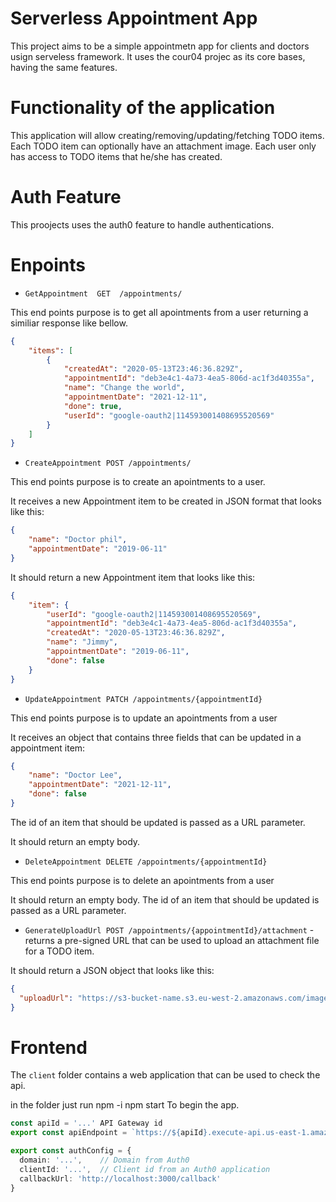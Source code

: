 # Serverless Appointment App

This project aims to be a simple appointmetn app for clients and doctors usign serveless framework. It uses the cour04 projec as its core bases, having the same features.

# Functionality of the application

This application will allow creating/removing/updating/fetching TODO items. Each TODO item can optionally have an attachment image. Each user only has access to TODO items that he/she has created.

# Auth Feature

This proojects uses the auth0 feature to handle authentications.


# Enpoints 

* `GetAppointment  GET  /appointments/`


This end points purpose is to get all  apointments from a user returning a similiar response like bellow.

```json
{
    "items": [
        {
            "createdAt": "2020-05-13T23:46:36.829Z",
            "appointmentId": "deb3e4c1-4a73-4ea5-806d-ac1f3d40355a",
            "name": "Change the world",
            "appointmentDate": "2021-12-11",
            "done": true,
            "userId": "google-oauth2|114593001408695520569"
        }
    ]
}
```

* `CreateAppointment POST /appointments/` 


This end points purpose is to create an apointments to a user.

It receives a new Appointment item to be created in JSON format that looks like this:

```json
{
	"name": "Doctor phil",
	"appointmentDate": "2019-06-11"
}
```

It should return a new Appointment item that looks like this:

```json
{
    "item": {
        "userId": "google-oauth2|114593001408695520569",
        "appointmentId": "deb3e4c1-4a73-4ea5-806d-ac1f3d40355a",
        "createdAt": "2020-05-13T23:46:36.829Z",
        "name": "Jimmy",
        "appointmentDate": "2019-06-11",
        "done": false
    }
}
```

* `UpdateAppointment PATCH /appointments/{appointmentId}` 


This end points purpose is to update an apointments from a user

It receives an object that contains three fields that can be updated in a appointment item:

```json
{
	"name": "Doctor Lee",
	"appointmentDate": "2021-12-11",
	"done": false
}
```
The id of an item that should be updated is passed as a URL parameter.

It should return an empty body.

* `DeleteAppointment DELETE /appointments/{appointmentId}`


This end points purpose is to delete an apointments from a user

It should return an empty body.
The id of an item that should be updated is passed as a URL parameter.

* `GenerateUploadUrl POST /appointments/{appointmentId}/attachment` - 
returns a pre-signed URL that can be used to upload an attachment file for a TODO item.

It should return a JSON object that looks like this:

```json
{
  "uploadUrl": "https://s3-bucket-name.s3.eu-west-2.amazonaws.com/image.png"
}
```

# Frontend

The `client` folder contains a web application that can be used to check the api.

in the folder just run 
  npm -i
  npm start
To begin the app.

```ts
const apiId = '...' API Gateway id
export const apiEndpoint = `https://${apiId}.execute-api.us-east-1.amazonaws.com/dev`

export const authConfig = {
  domain: '...',    // Domain from Auth0
  clientId: '...',  // Client id from an Auth0 application
  callbackUrl: 'http://localhost:3000/callback'
}
```

